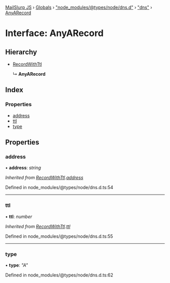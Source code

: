 [MailSlurp JS](../README.md) › [Globals](../globals.md) › ["node_modules/@types/node/dns.d"](../modules/_node_modules__types_node_dns_d_.md) › ["dns"](../modules/_node_modules__types_node_dns_d_._dns_.md) › [AnyARecord](_node_modules__types_node_dns_d_._dns_.anyarecord.md)

# Interface: AnyARecord

## Hierarchy

* [RecordWithTtl](_node_modules__types_node_dns_d_._dns_.recordwithttl.md)

  ↳ **AnyARecord**

## Index

### Properties

* [address](_node_modules__types_node_dns_d_._dns_.anyarecord.md#address)
* [ttl](_node_modules__types_node_dns_d_._dns_.anyarecord.md#ttl)
* [type](_node_modules__types_node_dns_d_._dns_.anyarecord.md#type)

## Properties

###  address

• **address**: *string*

*Inherited from [RecordWithTtl](_node_modules__types_node_dns_d_._dns_.recordwithttl.md).[address](_node_modules__types_node_dns_d_._dns_.recordwithttl.md#address)*

Defined in node_modules/@types/node/dns.d.ts:54

___

###  ttl

• **ttl**: *number*

*Inherited from [RecordWithTtl](_node_modules__types_node_dns_d_._dns_.recordwithttl.md).[ttl](_node_modules__types_node_dns_d_._dns_.recordwithttl.md#ttl)*

Defined in node_modules/@types/node/dns.d.ts:55

___

###  type

• **type**: *"A"*

Defined in node_modules/@types/node/dns.d.ts:62
